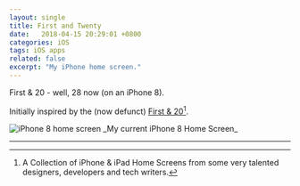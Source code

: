 ```yaml
---
layout: single
title: First and Twenty
date:   2018-04-15 20:29:01 +0800
categories: iOS
tags: iOS apps
related: false
excerpt: "My iPhone home screen."
---
```

First & 20 - well, 28 now (on an iPhone 8).

Initially inspired by the (now defunct) [First & 20](https://web.archive.org/web/20150410090518/http://www.firstand20.com)[^fn-first].

<img data-src="{% asset_path IMG_9506.JPG %}" src="{% asset_path IMG_9506-lq.JPG %}" class="lazyload blur-up" alt="iPhone 8 home screen"/>
_My current iPhone 8 Home Screen_

***

[^fn-first]: A Collection of iPhone & iPad Home Screens from some very talented designers, developers and tech writers.
